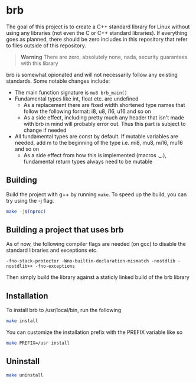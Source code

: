 # brb

The goal of this project is to create a C++ standard library for Linux without using any libraries (not even the C or C++ standard libraries). If everything goes as planned, there should be zero includes in this repository that refer to files outside of this repository.

> **Warning**
> There are zero, absolutely none, nada, security guarantees with this library

brb is somewhat opionated and will not necessarily follow any existing standards. Some notable changes include:
- The main function signature is `mu8 brb_main()`
- Fundamental types like int, float etc. are undefined
    - As a replacement there are fixed width shortened type names that follow the following format: i8, u8, i16, u16 and so on
    - As a side effect, including pretty much any header that isn't made with brb in mind will probably error out. Thus this part is subject to change if needed
- All fundamental types are const by default. If mutable variables are needed, add m to the beginning of the type i.e. mi8, mu8, mi16, mu16 and so on
    - As a side effect from how this is implemented (macros .\_.), fundamental return types always need to be mutable

## Building
Build the project with g++ by running `make`. To speed up the build, you can try using the -j flag.
```sh
make -j$(nproc)
```

## Building a project that uses brb
As of now, the following compiler flags are needed (on gcc) to disable the standard libraries and exceptions etc.
```
-fno-stack-protector -Wno-builtin-declaration-mismatch -nostdlib -nostdlib++ -fno-exceptions
```
Then simply build the library against a staticly linked build of the brb library

## Installation
To install brb to /usr/local/bin, run the following
```sh
make install
```
You can customize the installation prefix with the PREFIX variable like so
```sh
make PREFIX=/usr install
```

## Uninstall
```sh
make uninstall
```
